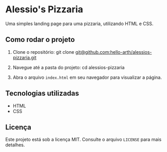 # Alessio's Pizzaria

Uma simples landing page para uma pizzaria, utilizando HTML e CSS.

## Como rodar o projeto

1. Clone o repositório:
   git clone [git@github.com:hello-arth/alessios-pizzaria.git](git@github.com:hello-arth/alessios-pizzaria.git)

2. Navegue até a pasta do projeto:
   cd alessios-pizzaria

3. Abra o arquivo `index.html` em seu navegador para visualizar a página.

## Tecnologias utilizadas

- HTML
- CSS

## Licença

Este projeto está sob a licença MIT. Consulte o arquivo `LICENSE` para mais detalhes.
